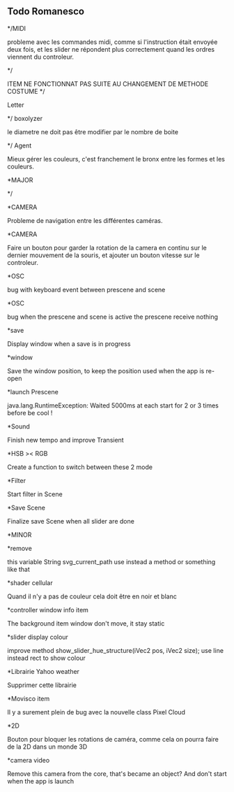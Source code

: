 Todo Romanesco
--


*/MIDI

probleme avec les commandes midi, comme si l'instruction était envoyée deux fois, et les slider ne répondent plus correctement quand les ordres viennent du controleur.


*/

ITEM NE FONCTIONNAT PAS SUITE AU CHANGEMENT DE METHODE COSTUME
*/

Letter

*/ boxolyzer

le diametre ne doit pas être modifier par le nombre de boite

*/ Agent

Mieux gérer les couleurs, c'est franchement le bronx entre les formes et les couleurs.




*MAJOR

*/



*CAMERA

Probleme de navigation entre les différentes caméras.

*CAMERA

Faire un bouton pour garder la rotation de la camera en continu sur le dernier mouvement de la souris, et ajouter un bouton vitesse sur le controleur.

*OSC

bug with keyboard event between prescene and scene

*OSC

bug when the prescene and scene is active the prescene receive nothing



*save

Display window when a save is in progress

*window

Save the window position, to keep the position used when the app is re-open

*launch Prescene

java.lang.RuntimeException: Waited 5000ms at each start for 2 or 3 times before be cool !

*Sound

Finish new tempo and improve Transient


*HSB >< RGB

Create a function to switch between these 2 mode

*Filter

Start filter in Scene

*Save Scene

Finalize save Scene when all slider are done







*MINOR



*remove

this variable String svg_current_path use instead a method or something like that


*shader cellular

Quand il n'y a pas de couleur cela doit être en noir et blanc


*controller window info item

The background item window don't move, it stay static

*slider display colour

improve method show_slider_hue_structure(iVec2 pos, iVec2 size);
use line instead rect to show colour

*Librairie Yahoo weather

Supprimer cette librairie

*Movisco item

Il y a surement plein de bug avec la nouvelle class Pixel Cloud

*2D

Bouton pour bloquer les rotations de caméra, comme cela on pourra faire de la 2D dans un monde 3D

*camera video

Remove this camera from the core, that's became an object? And don't start when the app is launch




